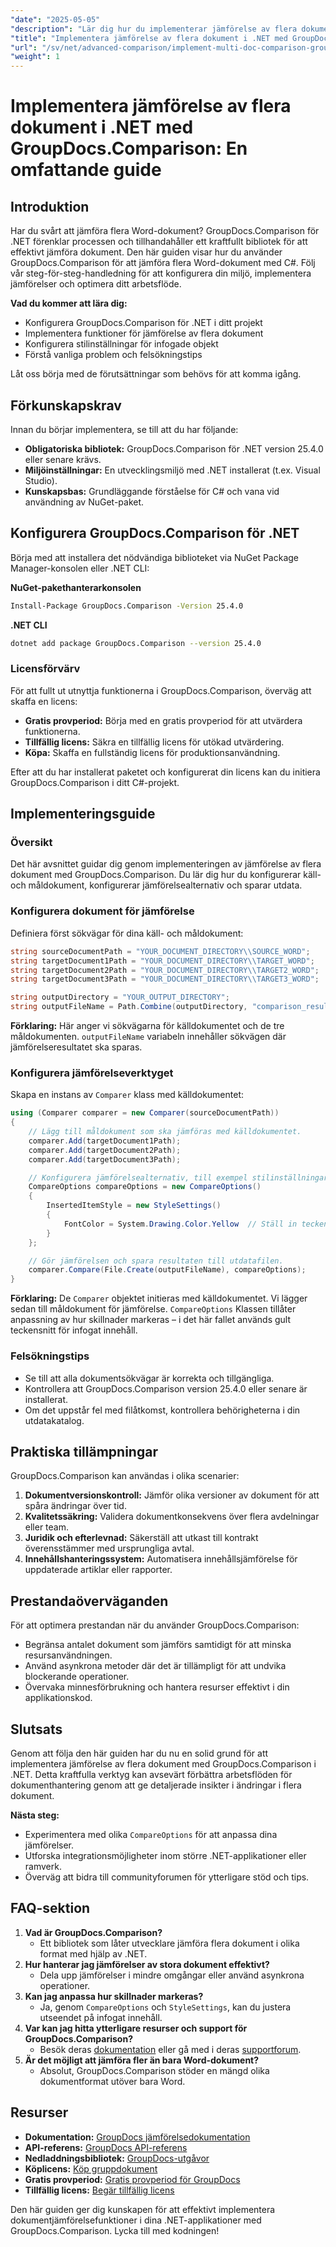 ```yaml
---
"date": "2025-05-05"
"description": "Lär dig hur du implementerar jämförelse av flera dokument med GroupDocs.Comparison för .NET. Den här guiden behandlar installation, konfiguration och praktiska tillämpningar."
"title": "Implementera jämförelse av flera dokument i .NET med GroupDocs.Comparison"
"url": "/sv/net/advanced-comparison/implement-multi-doc-comparison-groupdocs-net/"
"weight": 1
---
```


# Implementera jämförelse av flera dokument i .NET med GroupDocs.Comparison: En omfattande guide

## Introduktion

Har du svårt att jämföra flera Word-dokument? GroupDocs.Comparison för .NET förenklar processen och tillhandahåller ett kraftfullt bibliotek för att effektivt jämföra dokument. Den här guiden visar hur du använder GroupDocs.Comparison för att jämföra flera Word-dokument med C#. Följ vår steg-för-steg-handledning för att konfigurera din miljö, implementera jämförelser och optimera ditt arbetsflöde.

**Vad du kommer att lära dig:**
- Konfigurera GroupDocs.Comparison för .NET i ditt projekt
- Implementera funktioner för jämförelse av flera dokument
- Konfigurera stilinställningar för infogade objekt
- Förstå vanliga problem och felsökningstips

Låt oss börja med de förutsättningar som behövs för att komma igång.

## Förkunskapskrav

Innan du börjar implementera, se till att du har följande:
- **Obligatoriska bibliotek:** GroupDocs.Comparison för .NET version 25.4.0 eller senare krävs.
- **Miljöinställningar:** En utvecklingsmiljö med .NET installerat (t.ex. Visual Studio).
- **Kunskapsbas:** Grundläggande förståelse för C# och vana vid användning av NuGet-paket.

## Konfigurera GroupDocs.Comparison för .NET

Börja med att installera det nödvändiga biblioteket via NuGet Package Manager-konsolen eller .NET CLI:

**NuGet-pakethanterarkonsolen**
```bash
Install-Package GroupDocs.Comparison -Version 25.4.0
```

**.NET CLI**
```bash
dotnet add package GroupDocs.Comparison --version 25.4.0
```

### Licensförvärv

För att fullt ut utnyttja funktionerna i GroupDocs.Comparison, överväg att skaffa en licens:
- **Gratis provperiod:** Börja med en gratis provperiod för att utvärdera funktionerna.
- **Tillfällig licens:** Säkra en tillfällig licens för utökad utvärdering.
- **Köpa:** Skaffa en fullständig licens för produktionsanvändning.

Efter att du har installerat paketet och konfigurerat din licens kan du initiera GroupDocs.Comparison i ditt C#-projekt.

## Implementeringsguide

### Översikt
Det här avsnittet guidar dig genom implementeringen av jämförelse av flera dokument med GroupDocs.Comparison. Du lär dig hur du konfigurerar käll- och måldokument, konfigurerar jämförelsealternativ och sparar utdata.

### Konfigurera dokument för jämförelse
Definiera först sökvägar för dina käll- och måldokument:
```csharp
string sourceDocumentPath = "YOUR_DOCUMENT_DIRECTORY\\SOURCE_WORD";
string targetDocument1Path = "YOUR_DOCUMENT_DIRECTORY\\TARGET_WORD";
string targetDocument2Path = "YOUR_DOCUMENT_DIRECTORY\\TARGET2_WORD";
string targetDocument3Path = "YOUR_DOCUMENT_DIRECTORY\\TARGET3_WORD";

string outputDirectory = "YOUR_OUTPUT_DIRECTORY";
string outputFileName = Path.Combine(outputDirectory, "comparison_result.docx");
```
**Förklaring:** Här anger vi sökvägarna för källdokumentet och de tre måldokumenten. `outputFileName` variabeln innehåller sökvägen där jämförelseresultatet ska sparas.

### Konfigurera jämförelseverktyget
Skapa en instans av `Comparer` klass med källdokumentet:
```csharp
using (Comparer comparer = new Comparer(sourceDocumentPath))
{
    // Lägg till måldokument som ska jämföras med källdokumentet.
    comparer.Add(targetDocument1Path);
    comparer.Add(targetDocument2Path);
    comparer.Add(targetDocument3Path);

    // Konfigurera jämförelsealternativ, till exempel stilinställningar för infogade objekt.
    CompareOptions compareOptions = new CompareOptions()
    {
        InsertedItemStyle = new StyleSettings()
        {
            FontColor = System.Drawing.Color.Yellow  // Ställ in teckenfärgen för infogat innehåll till gul.
        }
    };

    // Gör jämförelsen och spara resultaten till utdatafilen.
    comparer.Compare(File.Create(outputFileName), compareOptions);
}
```
**Förklaring:** De `Comparer` objektet initieras med källdokumentet. Vi lägger sedan till måldokument för jämförelse. `CompareOptions` Klassen tillåter anpassning av hur skillnader markeras – i det här fallet används gult teckensnitt för infogat innehåll.

### Felsökningstips
- Se till att alla dokumentsökvägar är korrekta och tillgängliga.
- Kontrollera att GroupDocs.Comparison version 25.4.0 eller senare är installerat.
- Om det uppstår fel med filåtkomst, kontrollera behörigheterna i din utdatakatalog.

## Praktiska tillämpningar
GroupDocs.Comparison kan användas i olika scenarier:
1. **Dokumentversionskontroll:** Jämför olika versioner av dokument för att spåra ändringar över tid.
2. **Kvalitetssäkring:** Validera dokumentkonsekvens över flera avdelningar eller team.
3. **Juridik och efterlevnad:** Säkerställ att utkast till kontrakt överensstämmer med ursprungliga avtal.
4. **Innehållshanteringssystem:** Automatisera innehållsjämförelse för uppdaterade artiklar eller rapporter.

## Prestandaöverväganden
För att optimera prestandan när du använder GroupDocs.Comparison:
- Begränsa antalet dokument som jämförs samtidigt för att minska resursanvändningen.
- Använd asynkrona metoder där det är tillämpligt för att undvika blockerande operationer.
- Övervaka minnesförbrukning och hantera resurser effektivt i din applikationskod.

## Slutsats
Genom att följa den här guiden har du nu en solid grund för att implementera jämförelse av flera dokument med GroupDocs.Comparison i .NET. Detta kraftfulla verktyg kan avsevärt förbättra arbetsflöden för dokumenthantering genom att ge detaljerade insikter i ändringar i flera dokument.

**Nästa steg:**
- Experimentera med olika `CompareOptions` för att anpassa dina jämförelser.
- Utforska integrationsmöjligheter inom större .NET-applikationer eller ramverk.
- Överväg att bidra till communityforumen för ytterligare stöd och tips.

## FAQ-sektion
1. **Vad är GroupDocs.Comparison?**
   - Ett bibliotek som låter utvecklare jämföra flera dokument i olika format med hjälp av .NET.
2. **Hur hanterar jag jämförelser av stora dokument effektivt?**
   - Dela upp jämförelser i mindre omgångar eller använd asynkrona operationer.
3. **Kan jag anpassa hur skillnader markeras?**
   - Ja, genom `CompareOptions` och `StyleSettings`, kan du justera utseendet på infogat innehåll.
4. **Var kan jag hitta ytterligare resurser och support för GroupDocs.Comparison?**
   - Besök deras [dokumentation](https://docs.groupdocs.com/comparison/net/) eller gå med i deras [supportforum](https://forum.groupdocs.com/c/comparison/).
5. **Är det möjligt att jämföra fler än bara Word-dokument?**
   - Absolut, GroupDocs.Comparison stöder en mängd olika dokumentformat utöver bara Word.

## Resurser
- **Dokumentation:** [GroupDocs jämförelsedokumentation](https://docs.groupdocs.com/comparison/net/)
- **API-referens:** [GroupDocs API-referens](https://reference.groupdocs.com/comparison/net/)
- **Nedladdningsbibliotek:** [GroupDocs-utgåvor](https://releases.groupdocs.com/comparison/net/)
- **Köplicens:** [Köp gruppdokument](https://purchase.groupdocs.com/buy)
- **Gratis provperiod:** [Gratis provperiod för GroupDocs](https://releases.groupdocs.com/comparison/net/)
- **Tillfällig licens:** [Begär tillfällig licens](https://purchase.groupdocs.com/temporary-license/)

Den här guiden ger dig kunskapen för att effektivt implementera dokumentjämförelsefunktioner i dina .NET-applikationer med GroupDocs.Comparison. Lycka till med kodningen!